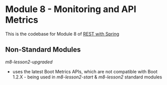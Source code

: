 # Module 8 - Monitoring and API Metrics

This is the codebase for Module 8 of [REST with Spring](http://bit.ly/restwithspring)


## Non-Standard Modules

_m8-lesson2-upgraded_ 
- uses the latest Boot Metrics APIs, which are not compatible with Boot 1.2.X - being used in _m8-lesson2-start_ & _m8-lesson2_ standard modules

